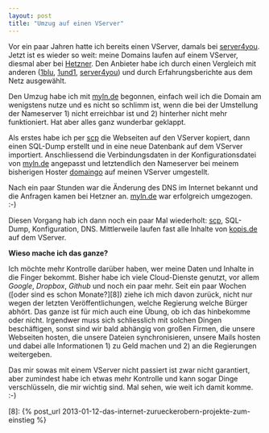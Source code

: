 ```yaml
---
layout: post
title: "Umzug auf einen VServer"
---
```


Vor ein paar Jahren hatte ich bereits einen VServer, damals bei [server4you][0]. Jetzt ist es wieder so 
weit: meine Domains laufen auf einem VServer, diesmal aber bei [Hetzner][1]. Den Anbieter habe ich durch
einen Vergleich mit anderen ([1blu][2], [1und1][3], [server4you][4]) und durch Erfahrungsberichte aus 
dem Netz ausgewählt.

Den Umzug habe ich mit [myln.de][5] begonnen, einfach weil ich die Domain am wenigstens nutze und es nicht so
schlimm ist, wenn die bei der Umstellung der Nameserver 1) nicht erreichbar ist und 2) hinterher nicht mehr 
funktioniert. Hat aber alles ganz wunderbar geklappt.

Als erstes habe ich per [scp][6] die Webseiten auf den VServer kopiert, dann einen SQL-Dump erstellt und 
in eine neue Datenbank auf dem VServer importiert. Anschliessend die Verbindungsdaten in der Konfigurationsdatei
von [myln.de][5] angepasst und letztendlich den Nameserver bei meinem bisherigen Hoster [domaingo][7] auf meinen
VServer umgestellt.

Nach ein paar Stunden war die Änderung des DNS im Internet bekannt und die Anfragen kamen bei Hetzner an. 
[myln.de][5] war erfolgreich umgezogen. :-)

Diesen Vorgang hab ich dann noch ein paar Mal wiederholt: [scp][6], SQL-Dump, Konfiguration, DNS. 
Mittlerweile laufen fast alle Inhalte von [kopis.de][7] auf dem VServer.

**Wieso mache ich das ganze?**

Ich möchte mehr Kontrolle darüber haben, wer meine Daten und Inhalte in die Finger bekommt. Bisher habe 
ich viele Cloud-Dienste genutzt, vor allem *Google*, *Dropbox*, *Github* und noch ein paar mehr. Seit 
ein paar Wochen ([oder sind es schon Monate?][8]) ziehe ich mich davon zurück, nicht nur wegen der 
letzten Veröffentlichungen, welche Regierung welche Bürger abhört. Das ganze ist für mich auch eine Übung,
ob ich das hinbekomme oder nicht. Irgendwer muss sich schliesslich mit solchen Dingen beschäftigen, sonst
sind wir bald abhängig von großen Firmen, die unsere Webseiten hosten, die unsere Dateien synchronisieren,
unsere Mails hosten und dabei alle Informationen 1) zu Geld machen und 2) an die Regierungen weitergeben.

Das mir sowas mit einem VServer nicht passiert ist zwar nicht garantiert, aber zumindest habe ich etwas mehr
Kontrolle und kann sogar Dinge verschlüsseln, die mir wichtig sind. Mal sehen, wie weit ich damit komme. :-)

[0]: http://www.server4you.de/
[1]: http://www.hetzner.de/
[2]: http://www.1blu.de/server/vserver/
[3]: http://hosting.1und1.de/vserver
[4]: http://www.server4you.de/vserver/
[5]: http://myln.de/
[6]: http://de.wikipedia.org/wiki/Secure_Copy
[7]: http://www.kopis.de/
[8]: {% post_url 2013-01-12-das-internet-zurueckerobern-projekte-zum-einstieg %}
